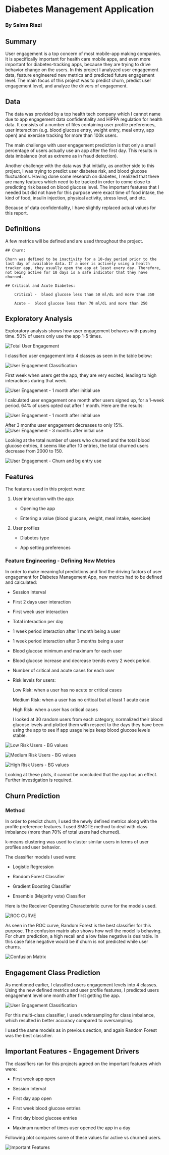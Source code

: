 # Diabetes Management Application
### By Salma Riazi

## Summary

User engagement is a top concern of most mobile-app making companies. It is specifically important for health care mobile apps, and even more important for diabetes-tracking apps, because they are trying to drive behavior change on the users. In this project I analyzed user engagement data, feature engineered new metrics
and predicted future engagement level. The main focus of this project was to predict churn, predict user engagement level, and analyze the drivers of engagement.

## Data

The data was provided by a top health tech company which I cannot name due to app engagement data confidentiality and HIPPA regulation for health data. It consists of a number of files containing user profile preferences, user interaction (e.g. blood glucose entry, weight entry, meal entry, app open) and exercise tracking for more than 100k users.

The main challenge with user engagement prediction is that only a small percentage of users actually use an app after the first day. This results in data imbalance (not as extreme as in fraud detection).

Another challenge with the data was that initially, as another side to this project, I was trying to predict user diabetes risk, and blood glucose fluctuations. Having done some research on diabetes, I realized that there are many features which  need to be tracked in order to come close to predicting risk based on blood glucose level. The important features that I needed but did not have for this purpose were exact time of food intake, the kind of food, insulin injection, physical activity, stress level, and etc.

Because of data confidentiality, I have slightly replaced actual values for this report.

## Definitions

A few metrics will be defined and are used throughout the project.

    ## Churn:

    Churn was defined to be inactivity for a 10-day period prior to the last day of available data. If a user is actively using a health tracker app, they usually open the app at least every day. Therefore, not being active for 10 days is a safe indicator that they have churned.

    ## Critical and Acute Diabetes:

        Critical -  blood glucose less than 50 ml/dL and more than 350

        Acute -  blood glucose less than 70 ml/dL and more than 250

## Exploratory Analysis

Exploratory analysis shows how user engagement behaves with passing time. 50% of users only use the app 1-5 times.

![Total User Engagement](https://github.com/salmariazi/Diabetes_Monitor/blob/master/figures/total_eng.png)


I classified user engagement into 4 classes as seen in the table below:

![User Engagement Classification](https://github.com/salmariazi/Diabetes_Monitor/blob/master/figures/class_table.png)

First week when users get the app, they are very excited, leading to high interactions during that week.

![User Engagement - 1 month after initial use](https://github.com/salmariazi/Diabetes_Monitor/blob/master/figures/first_week.png)


I calculated user engagement one month after users signed up, for a 1-week period. 64% of users opted out after 1 month. Here are the results:

![User Engagement - 1 month after initial use](https://github.com/salmariazi/Diabetes_Monitor/blob/master/figures/1month.png)


After 3 months user engagement decreases to only 15%.
![User Engagement - 3 months after initial use](https://github.com/salmariazi/Diabetes_Monitor/blob/master/figures/3months.png)


Looking at the total number of users who churned and the total blood glucose entries, it seems like after 10 entries, the total churned users decrease from 2000 to 150.

![User Engagement - Churn and bg entry use](https://github.com/salmariazi/Diabetes_Monitor/blob/master/figures/churn_bg_entr.png)

## Features

The features used in this project were:

1. User interaction with the app:

    - Opening the app

    - Entering a value (blood glucose, weight, meal intake, exercise)

2. User profiles

    - Diabetes type

    - App setting preferences

### Feature Engineering - Defining New Metrics

In order to make meaningful predictions and find the driving factors of user engagement for Diabetes Management App, new metrics had to be defined and calculated:

- Session Interval

- First 2 days user interaction

- First week user interaction

- Total interaction per day

- 1 week period interaction after 1 month being a user

- 1 week period interaction after 3 months being a user

- Blood glucose minimum and maximum for each user

- Blood glucose increase and decrease trends every 2 week period.

- Number of critical and acute cases for each user

- Risk levels for users:

    Low Risk: when a user has no acute or critical cases

    Medium Risk: when a user has no critical but at least 1 acute case

    High Risk: when a user has critical cases

    I looked at 30 random users from each category, normalized their blood glucose levels and plotted them with respect to the days they have been using the app to see if app usage helps keep blood glucose levels stable.

![Low Risk Users - BG values](https://github.com/salmariazi/Diabetes_Monitor/blob/master/figures/low.png)

![Medium Risk Users - BG values](https://github.com/salmariazi/Diabetes_Monitor/blob/master/figures/med.png)

![High Risk Users - BG values](https://github.com/salmariazi/Diabetes_Monitor/blob/master/figures/high.png)

Looking at these plots, it cannot be concluded that the app has an effect. Further investigation is required.


## Churn Prediction

### Method

In order to predict churn, I used the newly defined metrics along with the profile preference features. I used SMOTE method to deal with class imbalance (more than 70% of total users had churned).

k-means clustering was used to cluster similar users in terms of user profiles and user behavior.

The classifier models I used were:

- Logistic Regression

- Random Forest Classifier

- Gradient Boosting Classifier

- Ensemble (Majority vote) Classifier

Here is the Receiver Operating Characteristic curve for the models used.

![ROC CURVE](https://github.com/salmariazi/Diabetes_Monitor/blob/master/figures/ROC.png)

As seen in the ROC curve, Random Forest is the best classifier for this purpose. The confusion matrix also shows how well the model is behaving. For churn prediction, a high recall and a low false negative is desirable. In this case false negative would be if churn is not predicted while user churns.

![Confusion Matrix](https://github.com/salmariazi/Diabetes_Monitor/blob/master/figures/Conf_mat.png)

## Engagement Class Prediction

As mentioned earlier, I classified users engagement levels into 4 classes. Using the new defined metrics and user profile features, I predicted users engagement level one month after first getting the app.

![User Engagement Classification](https://github.com/salmariazi/Diabetes_Monitor/blob/master/figures/class_table.png)

For this multi-class classifier, I used undersampling for class imbalance, which resulted in better accuracy compared to oversampling.

I used the same models as in previous section, and again Random Forest was the best classifier.

## Important Features - Engagement Drivers

The classifiers ran for this projects agreed on the important features which were:

- First week app open

- Session Interval

- First day app open

- First week blood glucose entries

- First day blood glucose entries

- Maximum number of times user opened the app in a day


Following plot compares some of these values for active vs churned users.

![Important Features](https://github.com/salmariazi/Diabetes_Monitor/blob/master/figures/important_feat.png)
